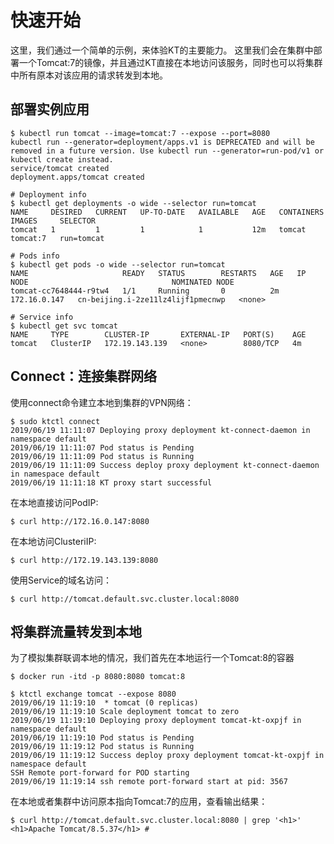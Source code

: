 # 快速开始

这里，我们通过一个简单的示例，来体验KT的主要能力。 这里我们会在集群中部署一个Tomcat:7的镜像，并且通过KT直接在本地访问该服务，同时也可以将集群中所有原本对该应用的请求转发到本地。

## 部署实例应用

``` shell
$ kubectl run tomcat --image=tomcat:7 --expose --port=8080
kubectl run --generator=deployment/apps.v1 is DEPRECATED and will be removed in a future version. Use kubectl run --generator=run-pod/v1 or kubectl create instead.
service/tomcat created
deployment.apps/tomcat created

# Deployment info
$ kubectl get deployments -o wide --selector run=tomcat
NAME     DESIRED   CURRENT   UP-TO-DATE   AVAILABLE   AGE   CONTAINERS   IMAGES     SELECTOR
tomcat   1         1         1            1           12m   tomcat       tomcat:7   run=tomcat

# Pods info
$ kubectl get pods -o wide --selector run=tomcat
NAME                     READY   STATUS        RESTARTS   AGE   IP             NODE                                NOMINATED NODE
tomcat-cc7648444-r9tw4   1/1     Running       0          2m    172.16.0.147   cn-beijing.i-2ze11lz4lijf1pmecnwp   <none>

# Service info
$ kubectl get svc tomcat
NAME     TYPE        CLUSTER-IP       EXTERNAL-IP   PORT(S)    AGE
tomcat   ClusterIP   172.19.143.139   <none>        8080/TCP   4m
```

## Connect：连接集群网络

使用connect命令建立本地到集群的VPN网络：

```shell
$ sudo ktctl connect
2019/06/19 11:11:07 Deploying proxy deployment kt-connect-daemon in namespace default
2019/06/19 11:11:07 Pod status is Pending
2019/06/19 11:11:09 Pod status is Running
2019/06/19 11:11:09 Success deploy proxy deployment kt-connect-daemon in namespace default
2019/06/19 11:11:18 KT proxy start successful
```

在本地直接访问PodIP:

```
$ curl http://172.16.0.147:8080             
```

在本地访问ClusteriIP:

```
$ curl http://172.19.143.139:8080             
```

使用Service的域名访问：

```
$ curl http://tomcat.default.svc.cluster.local:8080
```

## 将集群流量转发到本地

为了模拟集群联调本地的情况，我们首先在本地运行一个Tomcat:8的容器

```
$ docker run -itd -p 8080:8080 tomcat:8
```

```
$ ktctl exchange tomcat --expose 8080
2019/06/19 11:19:10  * tomcat (0 replicas)
2019/06/19 11:19:10 Scale deployment tomcat to zero
2019/06/19 11:19:10 Deploying proxy deployment tomcat-kt-oxpjf in namespace default
2019/06/19 11:19:10 Pod status is Pending
2019/06/19 11:19:12 Pod status is Running
2019/06/19 11:19:12 Success deploy proxy deployment tomcat-kt-oxpjf in namespace default
SSH Remote port-forward for POD starting
2019/06/19 11:19:14 ssh remote port-forward start at pid: 3567
```

在本地或者集群中访问原本指向Tomcat:7的应用，查看输出结果：

```
$ curl http://tomcat.default.svc.cluster.local:8080 | grep '<h1>'
<h1>Apache Tomcat/8.5.37</h1> #
```
